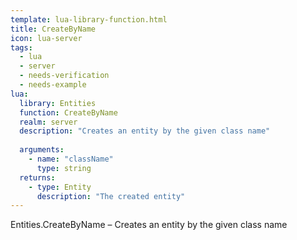 ```yaml
---
template: lua-library-function.html
title: CreateByName
icon: lua-server
tags:
  - lua
  - server
  - needs-verification
  - needs-example
lua:
  library: Entities
  function: CreateByName
  realm: server
  description: "Creates an entity by the given class name"
  
  arguments:
    - name: "className"
      type: string
  returns:
    - type: Entity
      description: "The created entity"
---
```


<div class="lua__search__keywords">
Entities.CreateByName &#x2013; Creates an entity by the given class name
</div>
